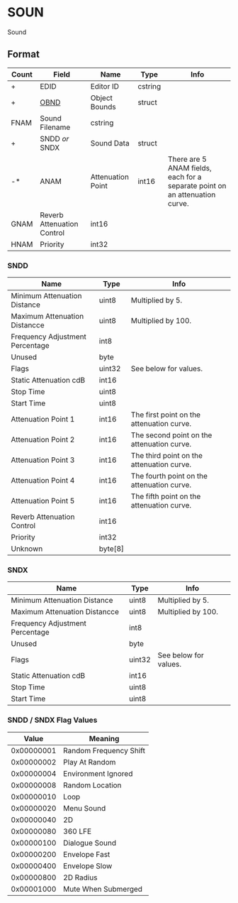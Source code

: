 SOUN
====

Sound

## Format

Count | Field | Name | Type | Info
------|-------|------|------|-----
+ | EDID | Editor ID | cstring |
+ | [OBND](Fields/OBND.md) | Object Bounds | struct |
 | FNAM | Sound Filename | cstring |
+ | SNDD *or* SNDX | Sound Data | struct |
-* | ANAM | Attenuation Point | int16 | There are 5 ANAM fields, each for a separate point on an attenuation curve.
 | GNAM | Reverb Attenuation Control | int16 |
 | HNAM | Priority | int32 |

### SNDD

Name | Type | Info
-----|------|-----
Minimum Attenuation Distance | uint8 | Multiplied by 5.
Maximum Attenuation Distancce | uint8 | Multiplied by 100.
Frequency Adjustment Percentage | int8 |
Unused | byte |
Flags | uint32 | See below for values.
Static Attenuation cdB | int16 |
Stop Time | uint8 |
Start Time | uint8 |
Attenuation Point 1 | int16 | The first point on the attenuation curve.
Attenuation Point 2 | int16 | The second point on the attenuation curve.
Attenuation Point 3 | int16 | The third point on the attenuation curve.
Attenuation Point 4 | int16 | The fourth point on the attenuation curve.
Attenuation Point 5 | int16 | The fifth point on the attenuation curve.
Reverb Attenuation Control | int16 |
Priority | int32 |
Unknown | byte[8] |

### SNDX

Name | Type | Info
-----|------|-----
Minimum Attenuation Distance | uint8 | Multiplied by 5.
Maximum Attenuation Distancce | uint8 | Multiplied by 100.
Frequency Adjustment Percentage | int8 |
Unused | byte |
Flags | uint32 | See below for values.
Static Attenuation cdB | int16 |
Stop Time | uint8 |
Start Time | uint8 |

### SNDD / SNDX Flag Values

Value | Meaning
------|--------
0x00000001 | Random Frequency Shift
0x00000002 | Play At Random
0x00000004 | Environment Ignored
0x00000008 | Random Location
0x00000010 | Loop
0x00000020 | Menu Sound
0x00000040 | 2D
0x00000080 | 360 LFE
0x00000100 | Dialogue Sound
0x00000200 | Envelope Fast
0x00000400 | Envelope Slow
0x00000800 | 2D Radius
0x00001000 | Mute When Submerged
